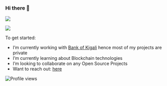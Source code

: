 ### Hi there 👋

![](https://github-readme-stats.vercel.app/api?username=Niyitangasam&show_icons=true&count_private=true)

![](https://github-readme-stats.vercel.app/api/top-langs/?username=Niyitangasam&layout=compact)

To get started:

- I’m currently working with [Bank of Kigali](https://bk.rw) hence most of my projects are private
- I’m currently learning about Blockchain technologies 
- I’m looking to collaborate on any Open Source Projects
- Want to reach out: [here](niyitangasam@gmail.com)

![Profile views](https://gpvc.arturio.dev/Niyitangasam)
